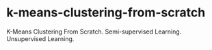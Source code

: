 # k-means-clustering-from-scratch
K-Means Clustering From Scratch. Semi-supervised Learning. Unsupervised Learning.
